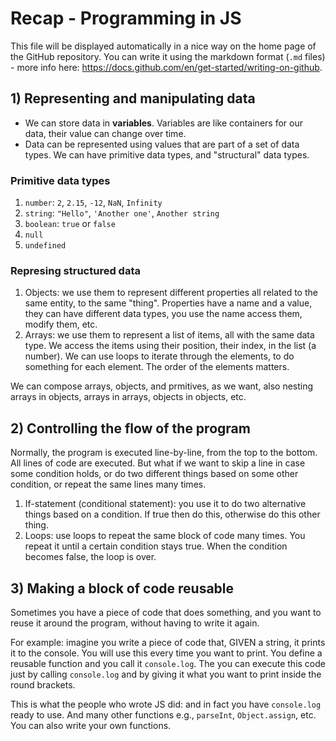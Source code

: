 # Recap - Programming in JS

This file will be displayed automatically in a nice way on the home page of the GitHub repository.
You can write it using the markdown format (`.md` files) - more info here: https://docs.github.com/en/get-started/writing-on-github.

## 1) Representing and manipulating data

- We can store data in **variables**. Variables are like containers for our data, their value can change over time.
- Data can be represented using values that are part of a set of data types. We can have primitive data types, and "structural" data types.

### Primitive data types

1. `number`: `2`, `2.15`, `-12`, `NaN`, `Infinity`
2. `string`: `"Hello"`, `'Another one'`, ``Another string``
3. `boolean`: `true` or `false`
4. `null`
5. `undefined`

### Represing structured data

1. Objects: we use them to represent different properties all related to the same entity, to the same "thing". Properties have a name and a value, they can have different data types, you use the name access them, modify them, etc.
2. Arrays: we use them to represent a list of items, all with the same data type. We access the items using their position, their index, in the list (a number). We can use loops to iterate through the elements, to do something for each element. The order of the elements matters.

We can compose arrays, objects, and prmitives, as we want, also nesting arrays in objects, arrays in arrays, objects in objects, etc.

## 2) Controlling the flow of the program

Normally, the program is executed line-by-line, from the top to the bottom.
All lines of code are executed.
But what if we want to skip a line in case some condition holds, or do two different things based on some other condition, or repeat the same lines many times.

1. If-statement (conditional statement): you use it to do two alternative things based on a condition. If true then do this, otherwise do this other thing.
2. Loops: use loops to repeat the same block of code many times. You repeat it until a certain condition stays true. When the condition becomes false, the loop is over.

## 3) Making a block of code reusable

Sometimes you have a piece of code that does something, and you want to reuse it around the program, without having to write it again.

For example: imagine you write a piece of code that, GIVEN a string, it prints it to the console. You will use this every time you want to print. You define a reusable function and you call it `console.log`. The you can execute this code just by calling `console.log` and by giving it what you want to print inside the round brackets.

This is what the people who wrote JS did: and in fact you have `console.log` ready to use. And many other functions e.g., `parseInt`, `Object.assign`, etc. You can also write your own functions.
